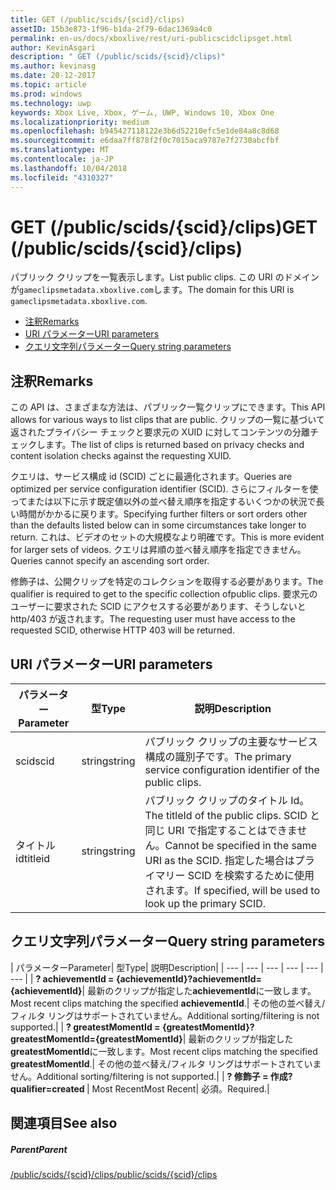 ```yaml
---
title: GET (/public/scids/{scid}/clips)
assetID: 15b3e873-1f96-b1da-2f79-6dac1369a4c0
permalink: en-us/docs/xboxlive/rest/uri-publicscidclipsget.html
author: KevinAsgari
description: " GET (/public/scids/{scid}/clips)"
ms.author: kevinasg
ms.date: 20-12-2017
ms.topic: article
ms.prod: windows
ms.technology: uwp
keywords: Xbox Live, Xbox, ゲーム, UWP, Windows 10, Xbox One
ms.localizationpriority: medium
ms.openlocfilehash: b945427118122e3b6d52210efc5e1de84a8c8d68
ms.sourcegitcommit: e6daa7ff878f2f0c7015aca9787e7f2730abcfbf
ms.translationtype: MT
ms.contentlocale: ja-JP
ms.lasthandoff: 10/04/2018
ms.locfileid: "4310327"
---
```

# <a name="get-publicscidsscidclips"></a><span data-ttu-id="ca887-104">GET (/public/scids/{scid}/clips)</span><span class="sxs-lookup"><span data-stu-id="ca887-104">GET (/public/scids/{scid}/clips)</span></span>
<span data-ttu-id="ca887-105">パブリック クリップを一覧表示します。</span><span class="sxs-lookup"><span data-stu-id="ca887-105">List public clips.</span></span> <span data-ttu-id="ca887-106">この URI のドメインが`gameclipsmetadata.xboxlive.com`します。</span><span class="sxs-lookup"><span data-stu-id="ca887-106">The domain for this URI is `gameclipsmetadata.xboxlive.com`.</span></span>
 
  * [<span data-ttu-id="ca887-107">注釈</span><span class="sxs-lookup"><span data-stu-id="ca887-107">Remarks</span></span>](#ID4EV)
  * [<span data-ttu-id="ca887-108">URI パラメーター</span><span class="sxs-lookup"><span data-stu-id="ca887-108">URI parameters</span></span>](#ID4ECB)
  * [<span data-ttu-id="ca887-109">クエリ文字列パラメーター</span><span class="sxs-lookup"><span data-stu-id="ca887-109">Query string parameters</span></span>](#ID4ENB)
 
<a id="ID4EV"></a>

 
## <a name="remarks"></a><span data-ttu-id="ca887-110">注釈</span><span class="sxs-lookup"><span data-stu-id="ca887-110">Remarks</span></span>
 
<span data-ttu-id="ca887-111">この API は、さまざまな方法は、パブリック一覧クリップにできます。</span><span class="sxs-lookup"><span data-stu-id="ca887-111">This API allows for various ways to list clips that are public.</span></span> <span data-ttu-id="ca887-112">クリップの一覧に基づいて返されたプライバシー チェックと要求元の XUID に対してコンテンツの分離チェックします。</span><span class="sxs-lookup"><span data-stu-id="ca887-112">The list of clips is returned based on privacy checks and content isolation checks against the requesting XUID.</span></span>
 
<span data-ttu-id="ca887-113">クエリは、サービス構成 id (SCID) ごとに最適化されます。</span><span class="sxs-lookup"><span data-stu-id="ca887-113">Queries are optimized per service configuration identifier (SCID).</span></span> <span data-ttu-id="ca887-114">さらにフィルターを使ってまたは以下に示す既定値以外の並べ替え順序を指定するいくつかの状況で長い時間がかかるに戻ります。</span><span class="sxs-lookup"><span data-stu-id="ca887-114">Specifying further filters or sort orders other than the defaults listed below can in some circumstances take longer to return.</span></span> <span data-ttu-id="ca887-115">これは、ビデオのセットの大規模なより明確です。</span><span class="sxs-lookup"><span data-stu-id="ca887-115">This is more evident for larger sets of videos.</span></span> <span data-ttu-id="ca887-116">クエリは昇順の並べ替え順序を指定できません。</span><span class="sxs-lookup"><span data-stu-id="ca887-116">Queries cannot specify an ascending sort order.</span></span>
 
<span data-ttu-id="ca887-117">修飾子は、公開クリップを特定のコレクションを取得する必要があります。</span><span class="sxs-lookup"><span data-stu-id="ca887-117">The qualifier is required to get to the specific collection ofpublic clips.</span></span> <span data-ttu-id="ca887-118">要求元のユーザーに要求された SCID にアクセスする必要があります、そうしないと http/403 が返されます。</span><span class="sxs-lookup"><span data-stu-id="ca887-118">The requesting user must have access to the requested SCID, otherwise HTTP 403 will be returned.</span></span>
  
<a id="ID4ECB"></a>

 
## <a name="uri-parameters"></a><span data-ttu-id="ca887-119">URI パラメーター</span><span class="sxs-lookup"><span data-stu-id="ca887-119">URI parameters</span></span>
 
| <span data-ttu-id="ca887-120">パラメーター</span><span class="sxs-lookup"><span data-stu-id="ca887-120">Parameter</span></span>| <span data-ttu-id="ca887-121">型</span><span class="sxs-lookup"><span data-stu-id="ca887-121">Type</span></span>| <span data-ttu-id="ca887-122">説明</span><span class="sxs-lookup"><span data-stu-id="ca887-122">Description</span></span>| 
| --- | --- | --- | 
| <span data-ttu-id="ca887-123">scid</span><span class="sxs-lookup"><span data-stu-id="ca887-123">scid</span></span>| <span data-ttu-id="ca887-124">string</span><span class="sxs-lookup"><span data-stu-id="ca887-124">string</span></span>| <span data-ttu-id="ca887-125">パブリック クリップの主要なサービス構成の識別子です。</span><span class="sxs-lookup"><span data-stu-id="ca887-125">The primary service configuration identifier of the public clips.</span></span>| 
| <span data-ttu-id="ca887-126">タイトル id</span><span class="sxs-lookup"><span data-stu-id="ca887-126">titleid</span></span>| <span data-ttu-id="ca887-127">string</span><span class="sxs-lookup"><span data-stu-id="ca887-127">string</span></span>| <span data-ttu-id="ca887-128">パブリック クリップのタイトル Id。</span><span class="sxs-lookup"><span data-stu-id="ca887-128">The titleId of the public clips.</span></span> <span data-ttu-id="ca887-129">SCID と同じ URI で指定することはできません。</span><span class="sxs-lookup"><span data-stu-id="ca887-129">Cannot be specified in the same URI as the SCID.</span></span> <span data-ttu-id="ca887-130">指定した場合はプライマリー SCID を検索するために使用されます。</span><span class="sxs-lookup"><span data-stu-id="ca887-130">If specified, will be used to look up the primary SCID.</span></span>| 
  
<a id="ID4ENB"></a>

 
## <a name="query-string-parameters"></a><span data-ttu-id="ca887-131">クエリ文字列パラメーター</span><span class="sxs-lookup"><span data-stu-id="ca887-131">Query string parameters</span></span>
 
| <span data-ttu-id="ca887-132">パラメーター</span><span class="sxs-lookup"><span data-stu-id="ca887-132">Parameter</span></span>| <span data-ttu-id="ca887-133">型</span><span class="sxs-lookup"><span data-stu-id="ca887-133">Type</span></span>| <span data-ttu-id="ca887-134">説明</span><span class="sxs-lookup"><span data-stu-id="ca887-134">Description</span></span>| 
| --- | --- | --- | --- | --- | --- | 
| <b><span data-ttu-id="ca887-135">? achievementId = {achievementId}</span><span class="sxs-lookup"><span data-stu-id="ca887-135">?achievementId={achievementId}</span></span></b>| <span data-ttu-id="ca887-136">最新のクリップが指定した<b>achievementId</b>に一致します。</span><span class="sxs-lookup"><span data-stu-id="ca887-136">Most recent clips matching the specified <b>achievementId</b>.</span></span>| <span data-ttu-id="ca887-137">その他の並べ替え/フィルタ リングはサポートされていません。</span><span class="sxs-lookup"><span data-stu-id="ca887-137">Additional sorting/filtering is not supported.</span></span>| 
| <b><span data-ttu-id="ca887-138">? greatestMomentId = {greatestMomentId}</span><span class="sxs-lookup"><span data-stu-id="ca887-138">?greatestMomentId={greatestMomentId}</span></span></b>| <span data-ttu-id="ca887-139">最新のクリップが指定した<b>greatestMomentId</b>に一致します。</span><span class="sxs-lookup"><span data-stu-id="ca887-139">Most recent clips matching the specified <b>greatestMomentId</b>.</span></span>| <span data-ttu-id="ca887-140">その他の並べ替え/フィルタ リングはサポートされていません。</span><span class="sxs-lookup"><span data-stu-id="ca887-140">Additional sorting/filtering is not supported.</span></span>| 
| <b><span data-ttu-id="ca887-141">? 修飾子 = 作成</span><span class="sxs-lookup"><span data-stu-id="ca887-141">?qualifier=created</span></span> </b>| <span data-ttu-id="ca887-142">Most Recent</span><span class="sxs-lookup"><span data-stu-id="ca887-142">Most Recent</span></span>| <span data-ttu-id="ca887-143">必須。</span><span class="sxs-lookup"><span data-stu-id="ca887-143">Required.</span></span>| 
  
<a id="ID4EDD"></a>

 
## <a name="see-also"></a><span data-ttu-id="ca887-144">関連項目</span><span class="sxs-lookup"><span data-stu-id="ca887-144">See also</span></span>
 
<a id="ID4EFD"></a>

 
##### <a name="parent"></a><span data-ttu-id="ca887-145">Parent</span><span class="sxs-lookup"><span data-stu-id="ca887-145">Parent</span></span> 

[<span data-ttu-id="ca887-146">/public/scids/{scid}/clips</span><span class="sxs-lookup"><span data-stu-id="ca887-146">/public/scids/{scid}/clips</span></span>](uri-publicscidclips.md)

   